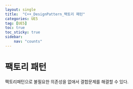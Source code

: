 ```yaml
---
layout: single
title:  "C++_DesignPattern_팩토리 패턴"
categories: UE5
tag: [UE5]
toc: true
toc_sticky: true
sidebar:
    nav: "counts"
---
```


# 팩토리 패턴
   
팩토리패턴으로 불필요한 의존성을 없애서 결합문제를 해결할 수 있다.
   
## 


